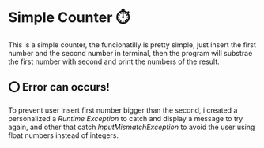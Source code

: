 # Simple Counter ⏱️

This is a simple counter, the funcionatilly is pretty simple, just insert the first number and the second number in terminal, then the program will substrae the first number with second and print the numbers of the result.

## ⭕ Error can occurs!

To prevent user insert first number bigger than the second, i created a personalized a _Runtime Exception_ to catch and display a message to try again, and other that catch _InputMismatchException_ to avoid the user using float numbers instead of integers.

